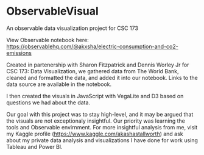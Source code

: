# ObservableVisual
An observable data visualization project for CSC 173


View Observable notebook here: https://observablehq.com/@akxsha/electric-consumption-and-co2-emissions


Created in partenership with Sharon Fitzpatrick and Dennis Worley Jr for CSC 173: Data Visualization, we gathered data from The World Bank, cleaned and formatted the data, and added it into our notebook. Links to the data source are available in the notebook. 

I then created the visuals in JavaScript with VegaLite and D3 based on questions we had about the data. 

Our goal with this project was to stay high-level, and it may be argued that the visuals are not exceptionaly insightful. Our priority was learning the tools and Observable envirnment. For more insightful analysis from me, visit my Kaggle profile (https://www.kaggle.com/akashastallworth) and ask about my private data analysis and visualizations I have done for work using Tableau and Power BI. 
